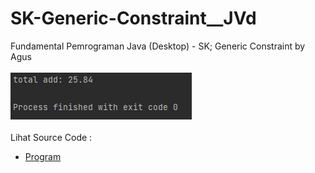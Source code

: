 # SK-Generic-Constraint__JVd
Fundamental Pemrograman Java (Desktop) - SK; Generic Constraint by Agus<br><br>
<img src="https://github.com/RizkyKhapidsyah/SK-Generic-Constraint__JVd/blob/master/result/001.PNG"><br><br>
Lihat Source Code :<br>
- <a href="https://github.com/RizkyKhapidsyah/SK-Generic-Constraint__JVd/blob/master/src/com/rk/GenericWorkshop.java">Program</a>
